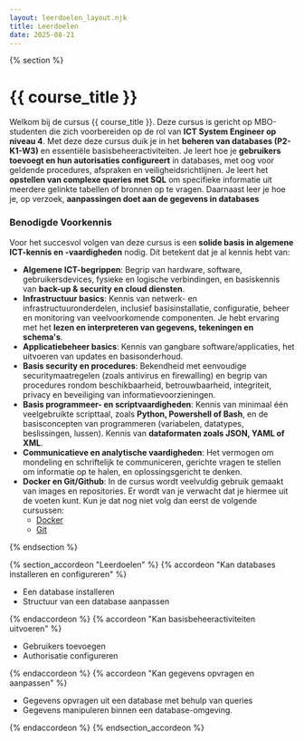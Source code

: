 ```yaml
---
layout: leerdoelen_layout.njk
title: Leerdoelen
date: 2025-08-21
---
```

{% section %}

# {{ course_title }}

Welkom bij de cursus {{ course_title }}. Deze cursus is gericht op MBO-studenten die zich voorbereiden op de rol van **ICT System Engineer op niveau 4**. Met deze deze cursus duik je in het **beheren van databases (P2-K1-W3)** en essentiële basisbeheeractiviteiten. Je leert hoe je **gebruikers toevoegt en hun autorisaties configureert** in databases, met oog voor geldende procedures, afspraken en veiligheidsrichtlijnen. Je leert het **opstellen van complexe queries met SQL** om specifieke informatie uit meerdere gelinkte tabellen of bronnen op te vragen. Daarnaast leer je hoe je, op verzoek, **aanpassingen doet aan de gegevens in databases** 

### Benodigde Voorkennis
Voor het succesvol volgen van deze cursus is een **solide basis in algemene ICT-kennis en -vaardigheden** nodig. Dit betekent dat je al kennis hebt van:

*   **Algemene ICT-begrippen**: Begrip van hardware, software, gebruikersdevices, fysieke en logische verbindingen, en basiskennis van **back-up & security en cloud diensten**.
*   **Infrastructuur basics**: Kennis van netwerk- en infrastructuuronderdelen, inclusief basisinstallatie, configuratie, beheer en monitoring van veelvoorkomende componenten. Je hebt ervaring met het **lezen en interpreteren van gegevens, tekeningen en schema's**.
*   **Applicatiebeheer basics**: Kennis van gangbare software/applicaties, het uitvoeren van updates en basisonderhoud. 
*   **Basis security en procedures**: Bekendheid met eenvoudige securitymaatregelen (zoals antivirus en firewalling) en begrip van procedures rondom beschikbaarheid, betrouwbaarheid, integriteit, privacy en beveiliging van informatievoorzieningen.
*   **Basis programmeer- en scriptvaardigheden**: Kennis van minimaal één veelgebruikte scripttaal, zoals **Python, Powershell of Bash**, en de basisconcepten van programmeren (variabelen, datatypes, beslissingen, lussen). Kennis van **dataformaten zoals JSON, YAML of XML**.
*   **Communicatieve en analytische vaardigheden**: Het vermogen om mondeling en schriftelijk te communiceren, gerichte vragen te stellen om informatie op te halen, en oplossingsgericht te denken.
*   **Docker en Git/Github**: In de cursus wordt veelvuldig gebruik gemaakt van images en repositories. Er wordt van je verwacht dat je hiermee uit de voeten kunt. Kun je dat nog niet volg dan eerst de volgende cursussen:
    * [Docker](https://deltionict.github.io/easy_canvas/docker/introductie/)
    * [Git](https://deltionict.github.io/easy_canvas/git/introductie/)

{% endsection %}

{% section_accordeon "Leerdoelen" %}
{% accordeon "Kan databases installeren en configureren" %}

* Een database installeren
* Structuur van een database aanpassen

{% endaccordeon %}
{% accordeon "Kan basisbeheeractiviteiten uitvoeren" %}

* Gebruikers toevoegen
* Authorisatie configureren

{% endaccordeon %}
{% accordeon "Kan gegevens opvragen en aanpassen" %}

* Gegevens opvragen uit een database met behulp van queries
* Gegevens manipuleren binnen een database-omgeving.

{% endaccordeon %}
{% endsection_accordeon %}